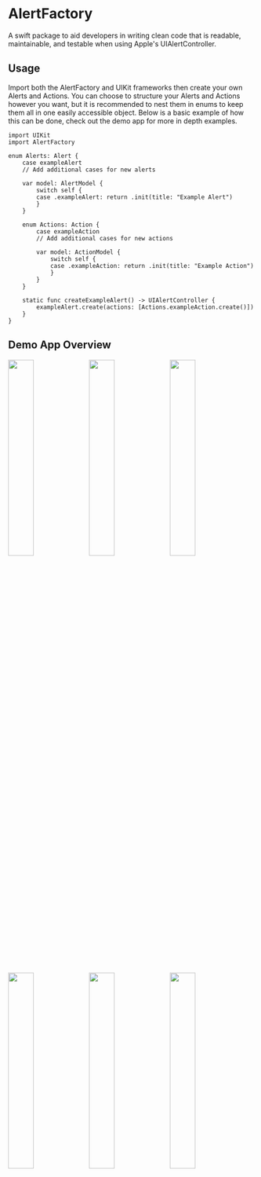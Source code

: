 # AlertFactory

A swift package to aid developers in writing clean code that is readable, maintainable, and testable when using Apple's UIAlertController.

## Usage
Import both the AlertFactory and UIKit frameworks then create your own Alerts and Actions. You can choose to structure your Alerts and Actions however you want, but it is recommended to nest them in enums to keep them all in one easily accessible object. Below is a basic example of how this can be done, check out the demo app for more in depth examples.

```
import UIKit
import AlertFactory

enum Alerts: Alert {
    case exampleAlert
    // Add additional cases for new alerts
    
    var model: AlertModel {
        switch self {
        case .exampleAlert: return .init(title: "Example Alert")
        }
    }
    
    enum Actions: Action {
        case exampleAction
        // Add additional cases for new actions
        
        var model: ActionModel {
            switch self {
            case .exampleAction: return .init(title: "Example Action")
            }
        }
    }
    
    static func createExampleAlert() -> UIAlertController {
        exampleAlert.create(actions: [Actions.exampleAction.create()])
    }
}
```

## Demo App Overview
<div display="flex">
  <img src="https://github.com/user-attachments/assets/087a4725-a14f-442e-aa1b-d3cbe276a73b" width="32%" />
  <img src="https://github.com/user-attachments/assets/785509a3-92c6-4c05-ba47-5ade5ba052a1" width="32%" />
  <img src="https://github.com/user-attachments/assets/499dbcde-0ddb-4a62-ac53-979ee18984f8" width="32%" />
</div>
<div display="flex">
  <img src="https://github.com/user-attachments/assets/b22f3673-ea9f-40e3-93f6-a4f0973d25f4" width="32%" />
  <img src="https://github.com/user-attachments/assets/e1b8ce98-87f2-492b-88fe-74ce79d6facc" width="32%" />
  <img src="https://github.com/user-attachments/assets/f59ea9d1-bf23-443a-8b00-c725d31af4e6" width="32%" />
</div>
